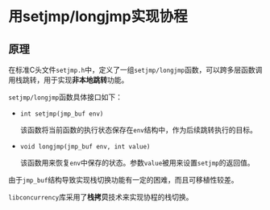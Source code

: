 # 用setjmp/longjmp实现协程
 
## 原理
在标准C头文件`setjmp.h`中，定义了一组`setjmp/longjmp`函数，可以跨多层函数调用栈跳转，用于实现**非本地跳转**功能。

`setjmp/longjmp`函数具体接口如下：

+ `int setjmp(jmp_buf env)`

	该函数将当前函数的执行状态保存在`env`结构中，作为后续跳转执行的目标。
	
+ `void longjmp(jmp_buf env, int value)`

	该函数用来恢复`env`中保存的状态。参数`value`被用来设置`setjmp`的返回值。

由于`jmp_buf`结构导致实现栈切换功能有一定的困难，而且可移植性较差。

`libconcurrency`库采用了**栈拷贝**技术来实现协程的栈切换。
